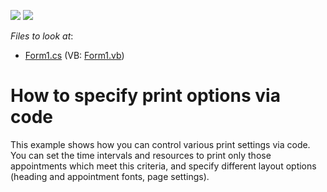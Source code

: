 <!-- default badges list -->
[![](https://img.shields.io/badge/Open_in_DevExpress_Support_Center-FF7200?style=flat-square&logo=DevExpress&logoColor=white)](https://supportcenter.devexpress.com/ticket/details/E658)
[![](https://img.shields.io/badge/📖_How_to_use_DevExpress_Examples-e9f6fc?style=flat-square)](https://docs.devexpress.com/GeneralInformation/403183)
<!-- default badges end -->
<!-- default file list -->
*Files to look at*:

* [Form1.cs](./CS/PrintAppointmentsInInterval/Form1.cs) (VB: [Form1.vb](./VB/PrintAppointmentsInInterval/Form1.vb))
<!-- default file list end -->
# How to specify print options via code


<p>This example shows how you can control various print settings via code. You can set the time intervals and resources to print only those appointments which meet this criteria, and specify different layout options (heading and appointment fonts, page settings).</p>

<br/>


